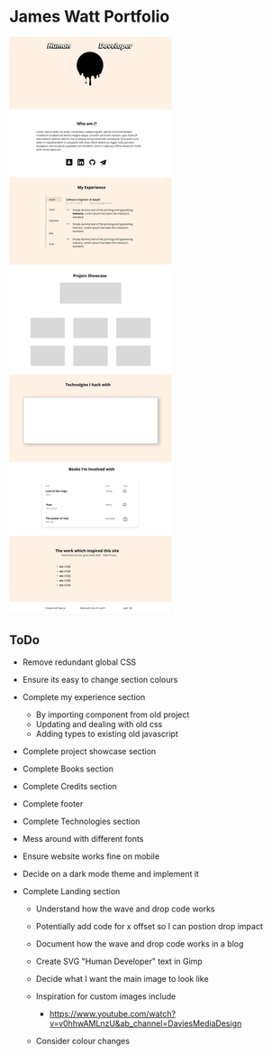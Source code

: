 # James Watt Portfolio
![](site-design.png)

## ToDo
- Remove redundant global CSS
- Ensure its easy to change section colours
- Complete my experience section
  - By importing component from old project
  - Updating and dealing with old css
  - Adding types to existing old javascript
- Complete project showcase section
- Complete Books section
- Complete Credits section
- Complete footer
- Complete Technologies section
- Mess around with different fonts
- Ensure website works fine on mobile
- Decide on a dark mode theme and implement it

- Complete Landing section
  - Understand how the wave and drop code works
  - Potentially add code for x offset so I can postion drop impact
  - Document how the wave and drop code works in a blog
  - Create SVG "Human Developer" text in Gimp
  - Decide what I want the main image to look like
  - Inspiration for custom images include
    - https://www.youtube.com/watch?v=v0hhwAMLnzU&ab_channel=DaviesMediaDesign

  - Consider colour changes
